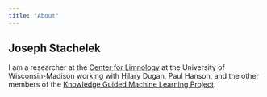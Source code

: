 ```yaml
---
title: "About"
---
```


## Joseph Stachelek

I am a researcher at the [Center for Limnology](https://limnology.wisc.edu/) at the University of Wisconsin-Madison working with Hilary Dugan, Paul Hanson, and the other members of the [Knowledge Guided Machine Learning Project](https://sites.google.com/umn.edu/kgml/home).
